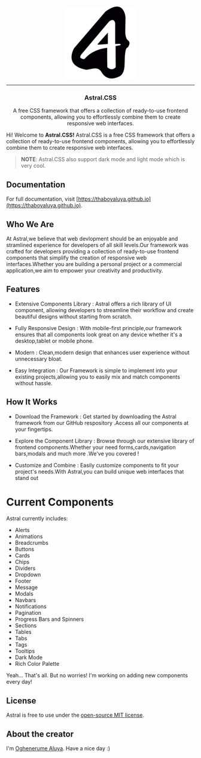 <p align="center">
  <a href="https://thaboyaluya.github.io" target="_blank">
    <picture>
      <img alt="Astral.CSS" src="./favicon_package_v0.16/android-chrome-192x192.png">
    </picture>
  </a>
</p>

---

<h3 align="center">Astral.CSS</h3>

<p align="center">
  A free CSS framework that offers a collection of ready-to-use frontend components, allowing you to effortlessly combine them to create responsive web interfaces.
</p>

Hi! Welcome to **Astral.CSS!** Astral.CSS is a free CSS framework that offers a collection of ready-to-use frontend components, allowing you to effortlessly combine them to create responsive web interfaces.

> **NOTE**: Astral.CSS also support dark mode and light mode which is very cool.


## Documentation

For full documentation, visit [https://thaboyaluya.github.io](https://thaboyaluya.github.io).


## Who We Are

At Astral,we believe that web devlopment should be an enjoyable and stramlined experience for developers of all skill levels.Our  framework was crafted for developers providing a collection of ready-to-use frontend components that simplify the creation of responsive web interfaces.Whether you are building a personal project or a commercial application,we aim to empower your creativity and productivity.



## Features

- Extensive Components Library : Astral offers a rich library of UI component, allowing developers to streamline their workflow and create beautiful designs without starting from scratch.

- Fully Responsive Design : With mobile-first principle,our framework ensures that all components look great on any device whether it's a desktop,tablet or mobile phone.

- Modern : Clean,modern design that enhances user experience without unnecessary bloat.

- Easy Integration : Our Framework is simple to implement into your existing projects,allowing you to easily mix and match components without hassle.



## How It Works

- Download the Framework : Get started by downloading the Astral framework from our GitHub respository .Access all our components at your fingertips.

- Explore the Component Library : Browse through our extensive library of frontend components.Whether your need forms,cards,navigation bars,modals and much more .We've you covered !

- Customize and Combine : Easily customize components to fit your project's needs.With Astral,you can build unique web interfaces that stand out



# Current Components

Astral currently includes:

- Alerts
- Animations
- Breadcrumbs
- Buttons
- Cards
- Chips
- Dividers
- Dropdown
- Footer
- Message
- Modals
- Navbars
- Notifications
- Pagination
- Progress Bars and Spinners
- Sections
- Tables
- Tabs
- Tags
- Tooltips
- Dark Mode
- Rich Color Palette


Yeah... That's all. But no worries! I'm working on adding new components every day!



## License

Astral is free to use under the [open-source MIT license](https://github.com/thaboyaluya/Astral.CSS-2.3.4/blob/master/LICENSE).

## About the creator

I'm [Oghenerume Aluya](https://instagram.com/joseph_aluya). Have a nice day :)
